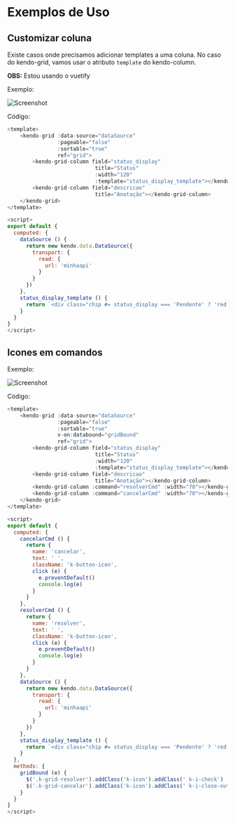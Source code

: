 # Exemplos de Uso

## Customizar coluna

Existe casos onde precisamos adicionar templates a uma coluna. No caso do kendo-grid, vamos usar o atributo `template` do kendo-column.

**OBS:** Estou usando o vuetify

Exemplo:

![Screenshot](/img/grid_sample.PNG)

Código:

```javascript hl_lines="9 27 28 29"
<template>
    <kendo-grid :data-source="dataSource"
                :pageable="false"
                :sortable="true"
                ref="grid">
        <kendo-grid-column field="status_display"
                            title="Status"
                            :width="120"
                            :template="status_display_template"></kendo-grid-column>
        <kendo-grid-column field="descricao"
                            title="Anotação"></kendo-grid-column>
    </kendo-grid>
</template>

<script>
export default {
  computed: {
    dataSource () {
      return new kendo.data.DataSource({
        transport: {
          read: {
            url: 'minhaapi'
          }
        }
      })
    },
    status_display_template () {
      return `<div class="chip #= status_display === 'Pendente' ? 'red' : 'green' # white--text"><span class="chip__content">#= status_display #</span></div>`
    }
  }
}
</script>
```

## Icones em comandos

Exemplo:

![Screenshot](/img/grid_sample1.PNG)

Código:

```javascript hl_lines="13 14 22 23 24 25 26 27 28 29 30 31 32 33 34 35 36 37 38 39 57 58 59 60"
<template>
    <kendo-grid :data-source="dataSource"
                :pageable="false"
                :sortable="true"
                v-on:databound="gridBound"
                ref="grid">
        <kendo-grid-column field="status_display"
                            title="Status"
                            :width="120"
                            :template="status_display_template"></kendo-grid-column>
        <kendo-grid-column field="descricao"
                            title="Anotação"></kendo-grid-column>
        <kendo-grid-column :command="resolverCmd" :width="70"></kendo-grid-column>
        <kendo-grid-column :command="cancelarCmd" :width="70"></kendo-grid-column>
    </kendo-grid>
</template>

<script>
export default {
  computed: {
    cancelarCmd () {
      return {
        name: 'cancelar',
        text: ' ',
        className: 'k-button-icon',
        click (e) {
          e.preventDefault()
          console.log(e)
        }
      }
    },
    resolverCmd () {
      return {
        name: 'resolver',
        text: ' ',
        className: 'k-button-icon',
        click (e) {
          e.preventDefault()
          console.log(e)
        }
      }
    },      
    dataSource () {
      return new kendo.data.DataSource({
        transport: {
          read: {
            url: 'minhaapi'
          }
        }
      })
    },
    status_display_template () {
      return `<div class="chip #= status_display === 'Pendente' ? 'red' : 'green' # white--text"><span class="chip__content">#= status_display #</span></div>`
    }
  },
  methods: {
    gridBound (e) {
      $('.k-grid-resolver').addClass('k-icon').addClass(' k-i-check')
      $('.k-grid-cancelar').addClass('k-icon').addClass(' k-i-close-outline')
    }
  }
}
</script>
```